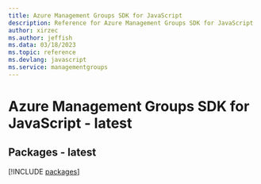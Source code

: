 ```yaml
---
title: Azure Management Groups SDK for JavaScript
description: Reference for Azure Management Groups SDK for JavaScript
author: xirzec
ms.author: jeffish
ms.data: 03/18/2023
ms.topic: reference
ms.devlang: javascript
ms.service: managementgroups
---
```

# Azure Management Groups SDK for JavaScript - latest
## Packages - latest
[!INCLUDE [packages](management-groups-index.md)]